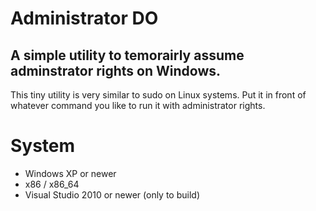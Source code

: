 # Administrator DO

## A simple utility to temorairly assume adminstrator rights on Windows.

This tiny utility is very similar to sudo on Linux systems.
Put it in front of whatever command you like to run it with administrator rights.

# System
- Windows XP or newer
- x86 / x86_64
- Visual Studio 2010 or newer (only to build)
